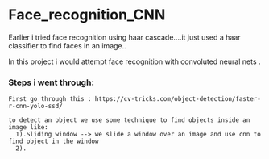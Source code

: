 # Face_recognition_CNN

Earlier i tried face recognition using haar cascade....it just used a haar classifier to find faces in an image..

In this project i would attempt face recognition with convoluted neural nets .

### Steps i went through:
    First go through this : https://cv-tricks.com/object-detection/faster-r-cnn-yolo-ssd/
    
    to detect an object we use some technique to find objects inside an image like:
      1).Sliding window --> we slide a window over an image and use cnn to find object in the window
      2).

